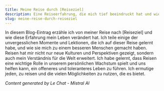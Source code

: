 ```yaml
---
title: Meine Reise durch [Reiseziel]
description: Eine Reiseerfahrung, die mich tief beeindruckt hat und wie sie mein Leben verändert hat.
slug: meine-reise-durch-reiseziel
---
```


In diesem Blog-Eintrag erzähle ich von meiner Reise nach [Reiseziel] und wie diese Erfahrung mein Leben verändert hat. Ich teile einige der unvergesslichen Momente und Lektionen, die ich auf dieser Reise gelernt habe, und wie sie mich zu einem besseren Menschen gemacht haben. Reisen hat mir nicht nur neue Kulturen und Perspektiven gezeigt, sondern auch mein Verständnis für die Welt erweitert. Ich habe gelernt, dass Reisen eine wichtige Rolle in unserem persönlichen Wachstum spielt und uns helfen kann, ein offeneres und toleranteres Leben zu führen. Ich ermutige jeden, zu reisen und die vielen Möglichkeiten zu nutzen, die es bietet.

*Content generated by Le Chat - Mistral AI*
